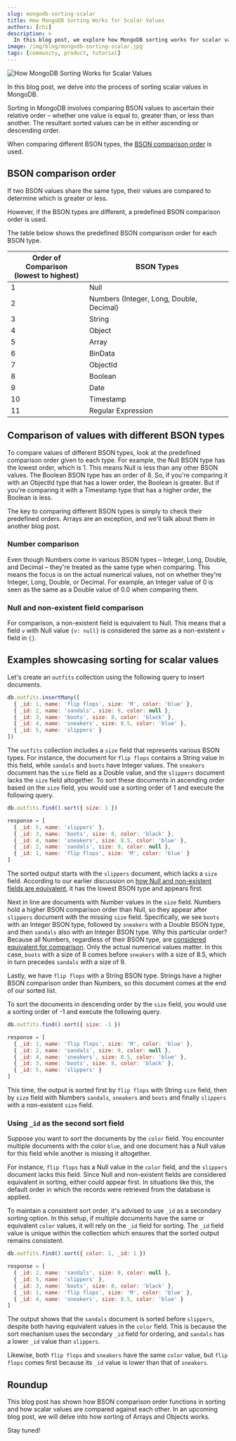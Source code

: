 ```yaml
---
slug: mongodb-sorting-scalar
title: How MongoDB Sorting Works for Scalar Values
authors: [chi]
description: >
  In this blog post, we explore how MongoDB sorting works for scalar values.
image: /img/blog/mongodb-sorting-scalar.jpg
tags: [community, product, tutorial]
---
```


![How MongoDB Sorting Works for Scalar Values](/img/blog/mongodb-sorting-scalar.jpg)

In this blog post, we delve into the process of sorting scalar values in MongoDB.

<!--truncate-->

Sorting in MongoDB involves comparing BSON values to ascertain their relative order – whether one value is equal to, greater than, or less than another.
The resultant sorted values can be in either ascending or descending order.

When comparing different BSON types, the [BSON comparison order](#bson-comparison-order) is used.

## BSON comparison order

If two BSON values share the same type, their values are compared to determine which is greater or less.

However, if the BSON types are different, a predefined BSON comparison order is used.

The table below shows the predefined BSON comparison order for each BSON type.

<!-- use newline in column header for appropriate spacing of columns -->
<!-- markdownlint-disable MD033 -->

| Order of Comparison<br/>(lowest to highest) | BSON Types                               |
| ------------------------------------------- | ---------------------------------------- |
| 1                                           | Null                                     |
| 2                                           | Numbers (Integer, Long, Double, Decimal) |
| 3                                           | String                                   |
| 4                                           | Object                                   |
| 5                                           | Array                                    |
| 6                                           | BinData                                  |
| 7                                           | ObjectId                                 |
| 8                                           | Boolean                                  |
| 9                                           | Date                                     |
| 10                                          | Timestamp                                |
| 11                                          | Regular Expression                       |

## Comparison of values with different BSON types

To compare values of different BSON types, look at the predefined comparison order given to each type.
For example, the Null BSON type has the lowest order, which is 1.
This means Null is less than any other BSON values.
The Boolean BSON type has an order of 8.
So, if you're comparing it with an ObjectId type that has a lower order, the Boolean is greater.
But if you're comparing it with a Timestamp type that has a higher order, the Boolean is less.

The key to comparing different BSON types is simply to check their predefined orders.
Arrays are an exception, and we'll talk about them in another blog post.

### Number comparison

Even though Numbers come in various BSON types – Integer, Long, Double, and Decimal – they're treated as the same type when comparing.
This means the focus is on the actual numerical values, not on whether they're Integer, Long, Double, or Decimal.
For example, an Integer value of 0 is seen as the same as a Double value of 0.0 when comparing them.

### Null and non-existent field comparison

For comparison, a non-existent field is equivalent to Null.
This means that a field `v` with Null value `{v: null}` is considered the same as a non-existent `v` field in `{}`.

## Examples showcasing sorting for scalar values

Let's create an `outfits` collection using the following query to insert documents.

```js
db.outfits.insertMany([
  { _id: 1, name: 'flip flops', size: 'M', color: 'blue' },
  { _id: 2, name: 'sandals', size: 9, color: null },
  { _id: 3, name: 'boots', size: 8, color: 'black' },
  { _id: 4, name: 'sneakers', size: 8.5, color: 'blue' },
  { _id: 5, name: 'slippers' }
])
```

The `outfits` collection includes a `size` field that represents various BSON types.
For instance, the document for `flip flops` contains a String value in this field, while `sandals` and `boots` have Integer values.
The `sneakers` document has the `size` field as a Double value, and the `slippers` document lacks the `size` field altogether.
To sort these documents in ascending order based on the `size` field, you would use a sorting order of 1 and execute the following query.

```js
db.outfits.find().sort({ size: 1 })
```

```js
response = [
  { _id: 5, name: 'slippers' },
  { _id: 3, name: 'boots', size: 8, color: 'black' },
  { _id: 4, name: 'sneakers', size: 8.5, color: 'blue' },
  { _id: 2, name: 'sandals', size: 9, color: null },
  { _id: 1, name: 'flip flops', size: 'M', color: 'blue' }
]
```

The sorted output starts with the `slippers` document, which lacks a `size` field.
According to our earlier discussion on [how Null and non-existent fields are equivalent](#null-and-non-existent-field-comparison), it has the lowest BSON type and appears first.

Next in line are documents with Number values in the `size` field.
Numbers hold a higher BSON comparison order than Null, so they appear after `slippers` document with the missing `size` field.
Specifically, we see `boots` with an Integer BSON type, followed by `sneakers` with a Double BSON type, and then `sandals` also with an Integer BSON type.
Why this particular order?
Because all Numbers, regardless of their BSON type, are [considered equivalent for comparison](#number-comparison).
Only the actual numerical values matter.
In this case, `boots` with a size of 8 comes before `sneakers` with a size of 8.5, which in turn precedes `sandals` with a size of 9.

Lastly, we have `flip flops` with a String BSON type.
Strings have a higher BSON comparison order than Numbers, so this document comes at the end of our sorted list.

To sort the documents in descending order by the `size` field, you would use a sorting order of -1 and execute the following query.

```js
db.outfits.find().sort({ size: -1 })
```

```js
response = [
  { _id: 1, name: 'flip flops', size: 'M', color: 'blue' },
  { _id: 2, name: 'sandals', size: 9, color: null },
  { _id: 4, name: 'sneakers', size: 8.5, color: 'blue' },
  { _id: 3, name: 'boots', size: 8, color: 'black' },
  { _id: 5, name: 'slippers' }
]
```

This time, the output is sorted first by `flip flops` with String `size` field, then by `size` field with Numbers `sandals`, `sneakers` and `boots` and finally `slippers` with a non-existent `size` field.

### Using `_id` as the second sort field

Suppose you want to sort the documents by the `color` field.
You encounter multiple documents with the color `blue`, and one document has a Null value for this field while another is missing it altogether.

For instance, `flip flops` has a Null value in the `color` field, and the `slippers` document lacks this field.
Since Null and non-existent fields are considered equivalent in sorting, either could appear first.
In situations like this, the default order in which the records were retrieved from the database is applied.

To maintain a consistent sort order, it's advised to use `_id` as a secondary sorting option.
In this setup, if multiple documents have the same or equivalent `color` values, it will rely on the `_id` field for sorting.
The `_id` field value is unique within the collection which ensures that the sorted output remains consistent.

```js
db.outfits.find().sort({ color: 1, _id: 1 })
```

```js
response = [
  { _id: 2, name: 'sandals', size: 9, color: null },
  { _id: 5, name: 'slippers' },
  { _id: 3, name: 'boots', size: 8, color: 'black' },
  { _id: 1, name: 'flip flops', size: 'M', color: 'blue' },
  { _id: 4, name: 'sneakers', size: 8.5, color: 'blue' }
]
```

The output shows that the `sandals` document is sorted before `slippers`, despite both having equivalent values in the `color` field.
This is because the sort mechanism uses the secondary `_id` field for ordering, and `sandals` has a lower `_id` value than `slippers`.

Likewise, both `flip flops` and `sneakers` have the same `color` value, but `flip flops` comes first because its `_id` value is lower than that of `sneakers`.

## Roundup

This blog post has shown how BSON comparison order functions in sorting and how scalar values are compared against each other.
In an upcoming blog post, we will delve into how sorting of Arrays and Objects works.

Stay tuned!
